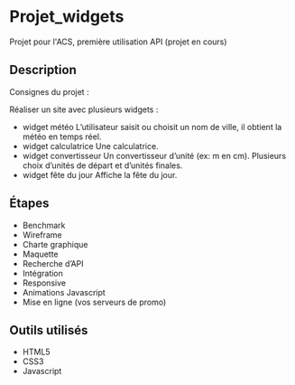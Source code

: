 # Projet_widgets
Projet pour l'ACS, première utilisation API (projet en cours)

## Description  
Consignes du projet : 

Réaliser un site avec plusieurs widgets :
* widget météo 
L’utilisateur saisit ou choisit un nom de ville, il obtient la météo en
temps réel.
* widget calculatrice
Une calculatrice.
* widget convertisseur
Un convertisseur d’unité (ex: m en cm). Plusieurs choix d’unités de
départ et d’unités finales.
* widget fête du jour
Affiche la fête du jour.

## Étapes

* Benchmark
* Wireframe
* Charte graphique
* Maquette
* Recherche d’API
* Intégration
* Responsive
* Animations Javascript
* Mise en ligne (vos serveurs de promo)

## Outils utilisés  
* HTML5
* CSS3
* Javascript
